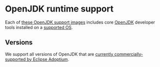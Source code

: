 # OpenJDK runtime support

Each of [these OpenJDK support images](https://github.com/orgs/itopia-inc/packages?tab=packages&repo_name=spaces-images&q=OpenJDK)
includes core [OpenJDK](https://openjdk.java.net/) developer tools
installed on a [supported OS](https://github.com/itopia-inc/spaces-base-images/).

## Versions

We support all versions of OpenJDK that are
[currently commercially-supported by Eclipse Adoptium](https://adoptium.net/support.html#roadmap).
